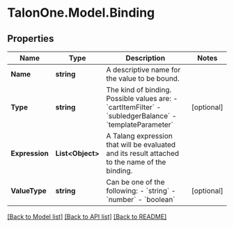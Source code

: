 # TalonOne.Model.Binding
## Properties

Name | Type | Description | Notes
------------ | ------------- | ------------- | -------------
**Name** | **string** | A descriptive name for the value to be bound. | 
**Type** | **string** | The kind of binding. Possible values are: - &#x60;cartItemFilter&#x60; - &#x60;subledgerBalance&#x60; - &#x60;templateParameter&#x60;  | [optional] 
**Expression** | **List&lt;Object&gt;** | A Talang expression that will be evaluated and its result attached to the name of the binding. | 
**ValueType** | **string** | Can be one of the following: - &#x60;string&#x60; - &#x60;number&#x60; - &#x60;boolean&#x60;  | [optional] 

[[Back to Model list]](../README.md#documentation-for-models) [[Back to API list]](../README.md#documentation-for-api-endpoints) [[Back to README]](../README.md)

